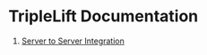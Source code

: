 # TripleLift Documentation
1. [Server to Server Integration](https://github.com/triplelift/documentation/blob/master/server2server.md)
